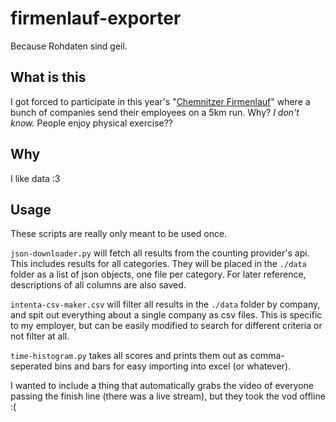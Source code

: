 # firmenlauf-exporter
Because Rohdaten sind geil.

## What is this
I got forced to participate in this year's "[Chemnitzer Firmenlauf](http://www.firmenlauf-chemnitz.de/alles-zum-lauf/)" where a bunch of companies send their employees on a 5km run.
Why? _I don't know._ People enjoy physical exercise??

## Why
I like data :3

## Usage
These scripts are really only meant to be used once.

`json-downloader.py` will fetch all results from the counting provider's api.
This includes results for all categories. They will be placed in the `./data` folder as a list of json objects, one file per category.
For later reference, descriptions of all columns are also saved.

`intenta-csv-maker.csv` will filter all results in the `./data` folder by company, and spit out everything about a single company as csv files.
This is specific to my employer, but can be easily modified to search for different criteria or not filter at all.

`time-histogram.py` takes all scores and prints them out as comma-seperated bins and bars for easy importing into excel (or whatever).

I wanted to include a thing that automatically grabs the video of everyone passing the finish line (there was a live stream), but they took the vod offline :(
